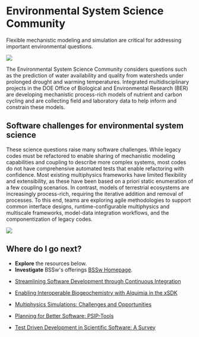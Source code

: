 # Environmental System Science Community

Flexible mechanistic modeling and simulation are critical for addressing important environmental questions.

<img src='https://github.com/betterscientificsoftware/images/raw/master/use-case-meander.png' class='logo' /> 

The Environmental System Science Community considers questions such as the prediction of water availability and quality from watersheds under prolonged drought and warming temperatures. Integrated multidisciplinary projects in the DOE Office of Biological and Environmental Research (BER) are developing mechanistic process-rich models of nutrient and carbon cycling and are collecting field and laboratory data to help inform and constrain these models.  

## Software challenges for environmental system science
These science questions raise many software challenges.  While legacy codes must be refactored to enable sharing of mechanistic modeling capabilities and coupling to describe more complex systems, most codes do not have comprehensive automated tests that enable refactoring  with confidence.  Most existing multiphysics frameworks have limited flexibility and extensibility, as these have been based on a priori static enumeration of a few coupling scenarios.  In contrast, models of terrestrial ecosystems are increasingly process-rich, requiring the iterative addition and removal of processes. To this end, teams are exploring agile methodologies to support common interface designs, runtime-configurable multiphysics and multiscale frameworks, model-data integration workflows, and the componentization of legacy codes.

<img src='https://github.com/betterscientificsoftware/images/raw/master/use-case-meander.png' class='logo' /> 

## Where do I go next?
- **Explore** the resources below.
- **Investigate**  BSSw's offerings [BSSw Homepage](https://bssw.io).

<!--
Featured resources for the Environmental System Science Community.
Edit this list to change resources that appear on the front-end site.
-->

* [Streamlining Software Development through Continuous Integration](../../Articles/Blog/StreamliningSwDevptThroughContinuousIntegration.md )

* [Enabling Interoperable Biogeochemistry with Alquimia in the xSDK](../../CuratedContent/EnablingInteroperableBiogeochemistryWithAlquimia.md)

* [Multiphysics Simulations: Challenges and Opportunities](../../CuratedContent/MultiphysicsSimulationsChallengesAndOpportunities.md)

* [Planning for Better Software: PSIP-Tools](../../CuratedContent/PlanningUsingPSIPs.md)

* [Test Driven Development in Scientific Software: A Survey](../../CuratedContent/TestDrivenDevptInScientificSwASurvey.md)

<!---
Publish: yes
--->
